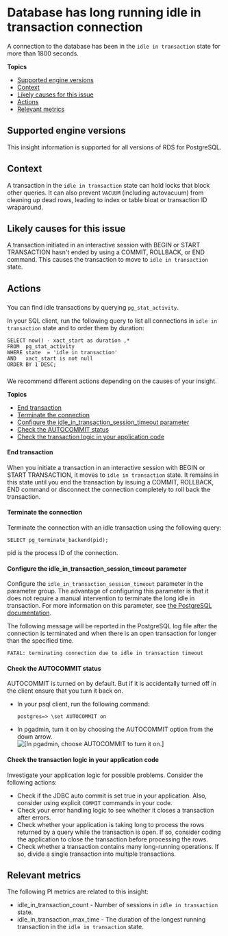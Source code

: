 # Database has long running idle in transaction connection<a name="proactive-insights.idle-txn"></a>

A connection to the database has been in the `idle in transaction` state for more than 1800 seconds\.

**Topics**
+ [Supported engine versions](#proactive-insights.idle-txn.context.supported)
+ [Context](#proactive-insights.idle-txn.context)
+ [Likely causes for this issue](#proactive-insights.idle-txn.causes)
+ [Actions](#proactive-insights.idle-txn.actions)
+ [Relevant metrics](#proactive-insights.idle-txn.metrics)

## Supported engine versions<a name="proactive-insights.idle-txn.context.supported"></a>

This insight information is supported for all versions of RDS for PostgreSQL\.

## Context<a name="proactive-insights.idle-txn.context"></a>

A transaction in the `idle in transaction` state can hold locks that block other queries\. It can also prevent `VACUUM` \(including autovacuum\) from cleaning up dead rows, leading to index or table bloat or transaction ID wraparound\.

## Likely causes for this issue<a name="proactive-insights.idle-txn.causes"></a>

A transaction initiated in an interactive session with BEGIN or START TRANSACTION hasn't ended by using a COMMIT, ROLLBACK, or END command\. This causes the transaction to move to `idle in transaction` state\.

## Actions<a name="proactive-insights.idle-txn.actions"></a>

### <a name="proactive-insights.idle-txn.actions.idle-txn"></a>

You can find idle transactions by querying `pg_stat_activity`\.

In your SQL client, run the following query to list all connections in `idle in transaction` state and to order them by duration:

```
SELECT now() - xact_start as duration ,* 
FROM  pg_stat_activity 
WHERE state  = 'idle in transaction'
AND   xact_start is not null
ORDER BY 1 DESC;
```

### <a name="proactive-insights.idle-txn.actions.end-methods"></a>

We recommend different actions depending on the causes of your insight\.

**Topics**
+ [End transaction](#proactive-insights.idle-txn.actions.end-txn)
+ [Terminate the connection](#proactive-insights.idle-txn.actions.end-connection)
+ [Configure the idle\_in\_transaction\_session\_timeout parameter](#proactive-insights.idle-txn.actions.parameter)
+ [Check the AUTOCOMMIT status](#proactive-insights.idle-txn.actions.autocommit)
+ [Check the transaction logic in your application code](#proactive-insights.idle-txn.actions.app-logic)

#### End transaction<a name="proactive-insights.idle-txn.actions.end-txn"></a>

When you initiate a transaction in an interactive session with BEGIN or START TRANSACTION, it moves to `idle in transaction` state\. It remains in this state until you end the transaction by issuing a COMMIT, ROLLBACK, END command or disconnect the connection completely to roll back the transaction\.

#### Terminate the connection<a name="proactive-insights.idle-txn.actions.end-connection"></a>

Terminate the connection with an idle transaction using the following query:

```
SELECT pg_terminate_backend(pid);
```

pid is the process ID of the connection\.

#### Configure the idle\_in\_transaction\_session\_timeout parameter<a name="proactive-insights.idle-txn.actions.parameter"></a>

Configure the `idle_in_transaction_session_timeout` parameter in the parameter group\. The advantage of configuring this parameter is that it does not require a manual intervention to terminate the long idle in transaction\. For more information on this parameter, see [the PostgreSQL documentation](https://www.postgresql.org/docs/current/runtime-config-client.html)\. 

The following message will be reported in the PostgreSQL log file after the connection is terminated and when there is an open transaction for longer than the specified time\.

```
FATAL: terminating connection due to idle in transaction timeout
```

#### Check the AUTOCOMMIT status<a name="proactive-insights.idle-txn.actions.autocommit"></a>

AUTOCOMMIT is turned on by default\. But if it is accidentally turned off in the client ensure that you turn it back on\.
+ In your psql client, run the following command:

  ```
  postgres=> \set AUTOCOMMIT on
  ```
+ In pgadmin, turn it on by choosing the AUTOCOMMIT option from the down arrow\.  
![\[In pgadmin, choose AUTOCOMMIT to turn it on.\]](http://docs.aws.amazon.com/AmazonRDS/latest/UserGuide/images/apg-insight-pgadmin-autocommit.png)

#### Check the transaction logic in your application code<a name="proactive-insights.idle-txn.actions.app-logic"></a>

Investigate your application logic for possible problems\. Consider the following actions:
+ Check if the JDBC auto commit is set true in your application\. Also, consider using explicit `COMMIT` commands in your code\.
+ Check your error handling logic to see whether it closes a transaction after errors\.
+ Check whether your application is taking long to process the rows returned by a query while the transaction is open\. If so, consider coding the application to close the transaction before processing the rows\.
+ Check whether a transaction contains many long\-running operations\. If so, divide a single transaction into multiple transactions\.

## Relevant metrics<a name="proactive-insights.idle-txn.metrics"></a>

The following PI metrics are related to this insight:
+ idle\_in\_transaction\_count \- Number of sessions in `idle in transaction` state\.
+ idle\_in\_transaction\_max\_time \- The duration of the longest running transaction in the `idle in transaction` state\.